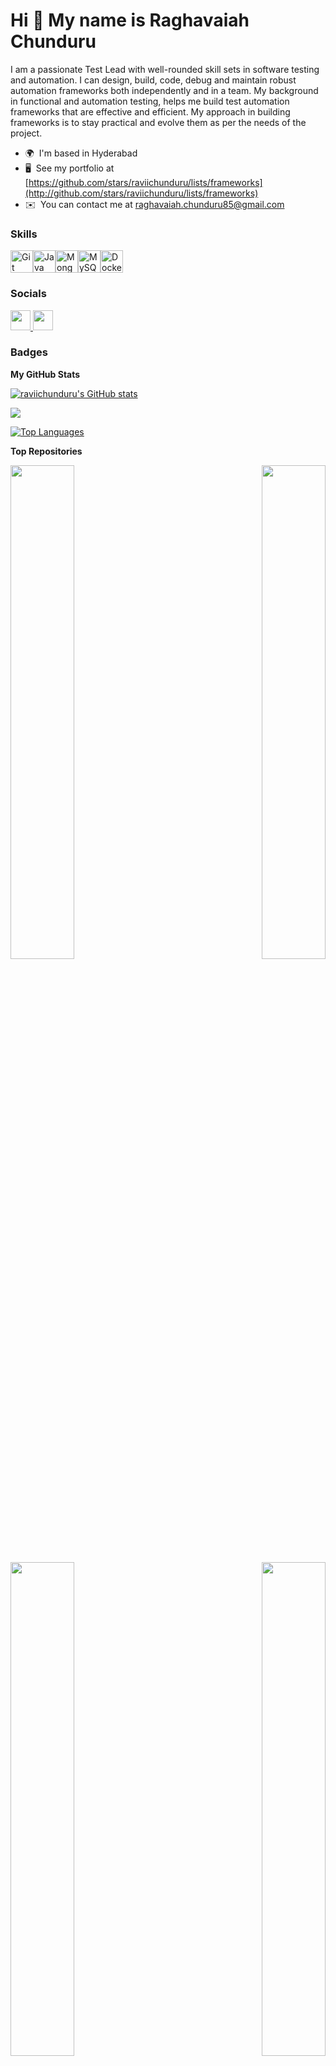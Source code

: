 Hi 👋 My name is Raghavaiah Chunduru
====================================

I am a passionate Test Lead with well-rounded skill sets in software testing and automation.
I can design, build, code, debug and maintain robust automation frameworks both independently and in a team.
My background in functional and automation testing, helps me build test automation frameworks that are effective and efficient. My approach in building frameworks is to stay practical and evolve them as per the needs of the project.

* 🌍  I'm based in Hyderabad
* 🖥️  See my portfolio at [https://github.com/stars/raviichunduru/lists/frameworks](http://github.com/stars/raviichunduru/lists/frameworks)
* ✉️  You can contact me at [raghavaiah.chunduru85@gmail.com](mailto:raghavaiah.chunduru85@gmail.com)

### Skills


<p align="left">
<a href="https://git-scm.com/" target="_blank" rel="noreferrer"><img src="https://raw.githubusercontent.com/danielcranney/readme-generator/main/public/icons/skills/git-colored.svg" width="36" height="36" alt="Git" /></a><a href="https://www.oracle.com/java/" target="_blank" rel="noreferrer"><img src="https://raw.githubusercontent.com/danielcranney/readme-generator/main/public/icons/skills/java-colored.svg" width="36" height="36" alt="Java" /></a><a href="https://www.mongodb.com/" target="_blank" rel="noreferrer"><img src="https://raw.githubusercontent.com/danielcranney/readme-generator/main/public/icons/skills/mongodb-colored.svg" width="36" height="36" alt="MongoDB" /></a><a href="https://www.mysql.com/" target="_blank" rel="noreferrer"><img src="https://raw.githubusercontent.com/danielcranney/readme-generator/main/public/icons/skills/mysql-colored.svg" width="36" height="36" alt="MySQL" /></a><a href="https://www.docker.com/" target="_blank" rel="noreferrer"><img src="https://raw.githubusercontent.com/danielcranney/readme-generator/main/public/icons/skills/docker-colored.svg" width="36" height="36" alt="Docker" /></a>
</p>


### Socials

<p align="left"> <a href="https://www.github.com/raviichunduru" target="_blank" rel="noreferrer"> <picture> <source media="(prefers-color-scheme: dark)" srcset="https://raw.githubusercontent.com/danielcranney/readme-generator/main/public/icons/socials/github-dark.svg" /> <source media="(prefers-color-scheme: light)" srcset="https://raw.githubusercontent.com/danielcranney/readme-generator/main/public/icons/socials/github.svg" /> <img src="https://raw.githubusercontent.com/danielcranney/readme-generator/main/public/icons/socials/github.svg" width="32" height="32" /> </picture> </a> <a href="https://www.linkedin.com/in/raghavaiah-chunduru" target="_blank" rel="noreferrer"> <picture> <source media="(prefers-color-scheme: dark)" srcset="https://raw.githubusercontent.com/danielcranney/readme-generator/main/public/icons/socials/linkedin-dark.svg" /> <source media="(prefers-color-scheme: light)" srcset="https://raw.githubusercontent.com/danielcranney/readme-generator/main/public/icons/socials/linkedin.svg" /> <img src="https://raw.githubusercontent.com/danielcranney/readme-generator/main/public/icons/socials/linkedin.svg" width="32" height="32" /> </picture> </a></p>

### Badges

<b>My GitHub Stats</b>

<a href="http://www.github.com/raviichunduru"><img src="https://github-readme-stats.vercel.app/api?username=raviichunduru&show_icons=true&hide=&count_private=true&title_color=0891b2&text_color=ffffff&icon_color=0891b2&bg_color=1c1917&hide_border=true&show_icons=true" alt="raviichunduru's GitHub stats" /></a>

<a href="http://www.github.com/raviichunduru"><img src="https://github-readme-streak-stats.herokuapp.com/?user=raviichunduru&stroke=ffffff&background=1c1917&ring=0891b2&fire=0891b2&currStreakNum=ffffff&currStreakLabel=0891b2&sideNums=ffffff&sideLabels=ffffff&dates=ffffff&hide_border=true" /></a>

<a href="https://github.com/raviichunduru" align="left"><img src="https://github-readme-stats.vercel.app/api/top-langs/?username=raviichunduru&langs_count=10&title_color=0891b2&text_color=ffffff&icon_color=0891b2&bg_color=1c1917&hide_border=true&locale=en&custom_title=Top%20%Languages" alt="Top Languages" /></a>

<b>Top Repositories</b>

<div width="100%" align="center"><a href="https://github.com/raviichunduru/SeleniumFramework" align="left"><img align="left" width="45%" src="https://github-readme-stats.vercel.app/api/pin/?username=raviichunduru&repo=SeleniumFramework&title_color=0891b2&text_color=ffffff&icon_color=0891b2&bg_color=1c1917&hide_border=true&locale=en" /></a><a href="https://github.com/raviichunduru/RESTAssured_Framework" align="right"><img align="right" width="45%" src="https://github-readme-stats.vercel.app/api/pin/?username=raviichunduru&repo=RESTAssured_Framework&title_color=0891b2&text_color=ffffff&icon_color=0891b2&bg_color=1c1917&hide_border=true&locale=en" /></a></div><br /><br /><br /><br /><br /><br /><br />

<br /><br /><br /><br /><br />

<div width="100%" align="center"><a href="https://github.com/raviichunduru/CompleteFrameWork" align="left"><img align="left" width="45%" src="https://github-readme-stats.vercel.app/api/pin/?username=raviichunduru&repo=CompleteFrameWork&title_color=0891b2&text_color=ffffff&icon_color=0891b2&bg_color=1c1917&hide_border=true&locale=en" /></a><a href="https://github.com/raviichunduru/MasterFramework" align="right"><img align="right" width="45%" src="https://github-readme-stats.vercel.app/api/pin/?username=raviichunduru&repo=MasterFramework&title_color=0891b2&text_color=ffffff&icon_color=0891b2&bg_color=1c1917&hide_border=true&locale=en" /></a></div>
